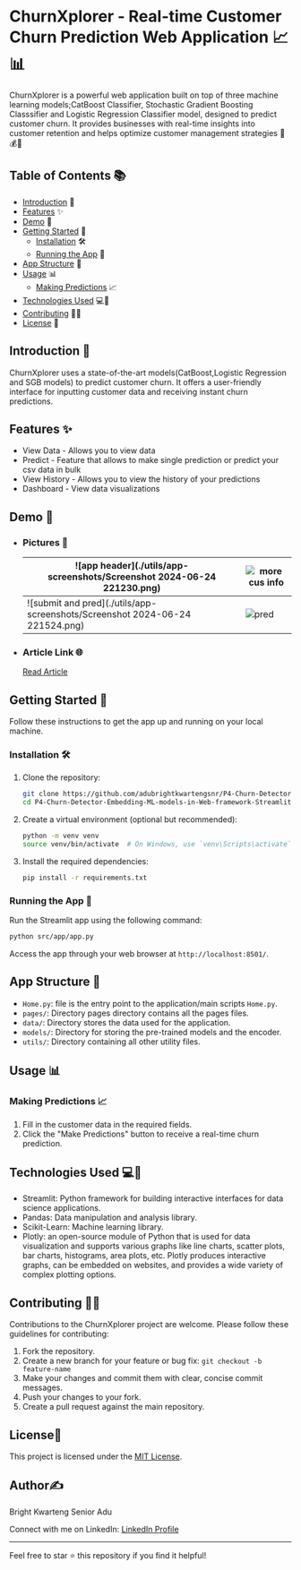 # ChurnXplorer - Real-time Customer Churn Prediction Web Application 📈📊

ChurnXplorer is a powerful web application built on top of three machine learning models;CatBoost Classifier, Stochastic Gradient Boosting Classsifier and Logistic Regression Classifier model, designed to predict customer churn. It provides businesses with real-time insights into customer retention and helps optimize customer management strategies 💼💰🤖

## Table of Contents 📚

- [Introduction](#introduction) 📝
- [Features](#features) ✨
- [Demo](#demo) 🚀
- [Getting Started](#getting-started) 🏁
  - [Installation](#installation) 🛠️
  - [Running the App](#running-the-app) 🏃
- [App Structure](#app-structure) 🧱
- [Usage](#usage) 📊
  - [Making Predictions](#making-predictions) 📈
- [Technologies Used](#technologies-used) 💻🔬
- [Contributing](#contributing) 🤝🙌
- [License](#license) 📜

## Introduction 🚀

ChurnXplorer uses a state-of-the-art models(CatBoost,Logistic Regression and SGB models) to predict customer churn. It offers a user-friendly interface for inputting customer data and receiving instant churn predictions.

## Features ✨

- View Data - Allows you to view data 
- Predict - Feature that allows to make single prediction or predict your csv data in bulk
- View History - Allows you to view the history of your predictions
- Dashboard - View data visualizations

## Demo 🚀

- ### Pictures 📸
  | ![app header](./utils/app-screenshots/Screenshot 2024-06-24 221230.png) | ![more cus info](https://p4-churn-detector-embedding-ml-models-in.onrender.com) |
  | --------------------------------------------------------------------------------------------------------------------------------------------------------------- | ---------------------------------------------------------------------------------------------------------------------------------------------------------------------- |
  |![submit and pred](./utils/app-screenshots/Screenshot 2024-06-24 221524.png)| ![pred](https://p4-churn-detector-embedding-ml-models-in.onrender.com/Predict)|

- ### Article Link 🌐
  [Read Article](https://medium.com/@adubrightkwarrteng11/churnxplorer-e5af00c55cb6)

## Getting Started 🏁

Follow these instructions to get the app up and running on your local machine.

### Installation 🛠️

1. Clone the repository:

   ```bash
   git clone https://github.com/adubrightkwartengsnr/P4-Churn-Detector-Embedding-ML-models-in-Web-framework-Streamlit
   cd P4-Churn-Detector-Embedding-ML-models-in-Web-framework-Streamlit
   ```

2. Create a virtual environment (optional but recommended):

   ```bash
   python -m venv venv
   source venv/bin/activate  # On Windows, use `venv\Scripts\activate`
   ```

3. Install the required dependencies:

   ```bash
   pip install -r requirements.txt
   ```

### Running the App 🏃

Run the Streamlit app using the following command:

```bash
python src/app/app.py
```

Access the app through your web browser at `http://localhost:8501/`.

## App Structure 🧱

- `Home.py`: file is the entry point to the application/main scripts `Home.py`.
- `pages/`: Directory pages directory contains all the pages files.
- `data/`: Directory stores the data used for the application.
- `models/`: Directory for storing the pre-trained models and the encoder.
- `utils/`: Directory containing all other utility files.

## Usage 📊

### Making Predictions 📈

1. Fill in the customer data in the required fields.
2. Click the "Make Predictions" button to receive a real-time churn prediction.

## Technologies Used 💻🔬

- Streamlit: Python framework for building interactive interfaces for data science applications.
- Pandas: Data manipulation and analysis library.
- Scikit-Learn: Machine learning library.
- Plotly: an open-source module of Python that is used for data visualization and supports various graphs like line charts, scatter plots, bar charts, histograms, area plots, etc. Plotly produces interactive graphs, can be embedded on websites, and provides a wide variety of complex plotting options.

## Contributing 🤝🙌

Contributions to the ChurnXplorer project are welcome. Please follow these guidelines for contributing:

1. Fork the repository.
2. Create a new branch for your feature or bug fix: `git checkout -b feature-name`
3. Make your changes and commit them with clear, concise commit messages.
4. Push your changes to your fork.
5. Create a pull request against the main repository.

## License📜

This project is licensed under the [MIT License](LICENSE).

## Author✍️

Bright Kwarteng Senior Adu

Connect with me on LinkedIn: [LinkedIn Profile](https://www.linkedin.com/in/bright-adu-kwarteng-snr)

---

Feel free to star ⭐ this repository if you find it helpful!
